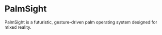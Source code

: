 # PalmSight
PalmSight is a futuristic, gesture-driven palm operating system designed for mixed reality.
